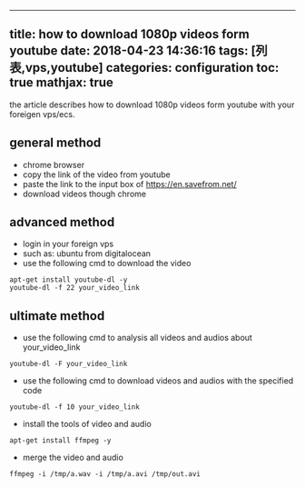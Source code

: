 
---
title: how to download 1080p videos form youtube
date: 2018-04-23 14:36:16
tags: [列表,vps,youtube]
categories: configuration
toc: true
mathjax: true
---

the article describes how to download 1080p videos form youtube with your foreigen vps/ecs.

<!-- more -->

## general method
- chrome browser
- copy the link of the video from youtube
- paste the link to the input box of https://en.savefrom.net/
- download videos though chrome

## advanced method
- login in your foreign vps
- such as: ubuntu from digitalocean
- use the following cmd to download the video
```
apt-get install youtube-dl -y
youtube-dl -f 22 your_video_link
```

## ultimate method
- use the following cmd to analysis all videos and audios about your_video_link
```
youtube-dl -F your_video_link
```

- use the following cmd to download videos and audios with the specified code
```
youtube-dl -f 10 your_video_link
```

- install the tools of video and audio
```
apt-get install ffmpeg -y
```

- merge the video and audio
```
ffmpeg -i /tmp/a.wav -i /tmp/a.avi /tmp/out.avi
```
